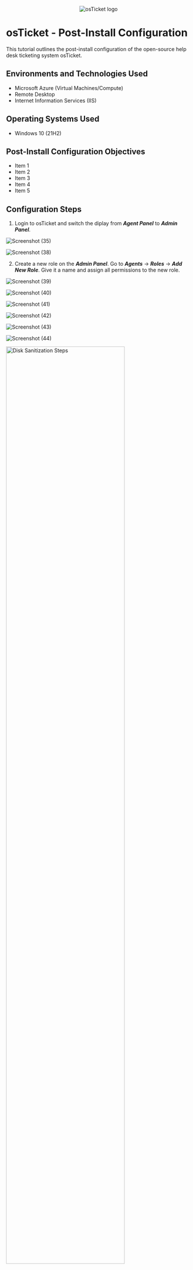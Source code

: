 <p align="center">
<img src="https://i.imgur.com/Clzj7Xs.png" alt="osTicket logo"/>
</p>

<h1>osTicket - Post-Install Configuration</h1>
This tutorial outlines the post-install configuration of the open-source help desk ticketing system osTicket.<br />


<h2>Environments and Technologies Used</h2>

- Microsoft Azure (Virtual Machines/Compute)
- Remote Desktop
- Internet Information Services (IIS)

<h2>Operating Systems Used </h2>

- Windows 10</b> (21H2)

<h2>Post-Install Configuration Objectives</h2>

- Item 1
- Item 2
- Item 3
- Item 4
- Item 5

<h2>Configuration Steps</h2>

1) Login to osTicket and switch the diplay from **_Agent Panel_** to **_Admin Panel_**.

![Screenshot (35)](https://github.com/nickcaviness/post-install-config/assets/137835904/ce8c8c0e-e983-4bf7-83b2-3934f4e412ff)

![Screenshot (38)](https://github.com/nickcaviness/post-install-config/assets/137835904/16780cdb-67f6-4cc1-82c5-034a891540e7)


2) Create a new role on the **_Admin Panel_**. Go to **_Agents_** -> **_Roles_** -> **_Add New Role_**. Give it a name and assign all permissions to the new role.

![Screenshot (39)](https://github.com/nickcaviness/post-install-config/assets/137835904/21b0cd09-b1e1-4e98-8b13-5bb5996e6a52)

![Screenshot (40)](https://github.com/nickcaviness/post-install-config/assets/137835904/2f52bd2d-142e-4579-b85f-ecd9a2308a5a)

![Screenshot (41)](https://github.com/nickcaviness/post-install-config/assets/137835904/a9baa0f4-3121-4238-928a-d6a254b62bc9)

![Screenshot (42)](https://github.com/nickcaviness/post-install-config/assets/137835904/d2900d22-6d21-45b2-bd04-9bb1f9daef32)

![Screenshot (43)](https://github.com/nickcaviness/post-install-config/assets/137835904/ee5c30bf-3c09-4f90-8839-251ba50b33ad)

![Screenshot (44)](https://github.com/nickcaviness/post-install-config/assets/137835904/a44ac597-6f06-4b56-bf09-620de08454fe)























<p>
<img src="https://i.imgur.com/DJmEXEB.png" height="80%" width="80%" alt="Disk Sanitization Steps"/>
</p>
<p>
Lorem ipsum dolor sit amet, consectetur adipiscing elit, sed do eiusmod tempor incididunt ut labore et dolore magna aliqua. Ut enim ad minim veniam, quis nostrud exercitation ullamco laboris nisi ut aliquip ex ea commodo consequat. Duis aute irure dolor in reprehenderit in voluptate velit esse cillum dolore eu fugiat nulla pariatur.
</p>
<br />

<p>
<img src="https://i.imgur.com/DJmEXEB.png" height="80%" width="80%" alt="Disk Sanitization Steps"/>
</p>
<p>
Lorem ipsum dolor sit amet, consectetur adipiscing elit, sed do eiusmod tempor incididunt ut labore et dolore magna aliqua. Ut enim ad minim veniam, quis nostrud exercitation ullamco laboris nisi ut aliquip ex ea commodo consequat. Duis aute irure dolor in reprehenderit in voluptate velit esse cillum dolore eu fugiat nulla pariatur.
</p>
<br />

<p>
<img src="https://i.imgur.com/DJmEXEB.png" height="80%" width="80%" alt="Disk Sanitization Steps"/>
</p>
<p>
Lorem ipsum dolor sit amet, consectetur adipiscing elit, sed do eiusmod tempor incididunt ut labore et dolore magna aliqua. Ut enim ad minim veniam, quis nostrud exercitation ullamco laboris nisi ut aliquip ex ea commodo consequat. Duis aute irure dolor in reprehenderit in voluptate velit esse cillum dolore eu fugiat nulla pariatur.
</p>
<br />
